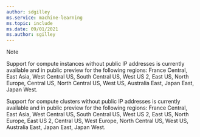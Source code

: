 ```yaml
---
author: sdgilley
ms.service: machine-learning
ms.topic: include
ms.date: 09/01/2021
ms.author: sgilley
---
```


> [!NOTE]
> Support for compute instances without public IP addresses is currently available and in public preview for the following regions: France Central, East Asia, West Central US, South Central US, West US 2, East US, North Europe, Central US, North Central US, West US, Australia East, Japan East, Japan West.
> 
> Support for compute clusters without public IP addresses is currently available and in public preview for the following regions: France Central, East Asia, West Central US, South Central US, West US 2, East US, North Europe, East US 2, Central US, West Europe, North Central US, West US, Australia East, Japan East, Japan West.
>
